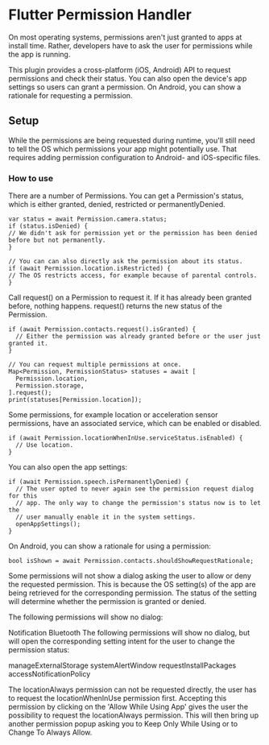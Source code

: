 # Flutter Permission Handler

On most operating systems, permissions aren't just granted to apps at install time. Rather, developers have to ask the user for permissions while the app is running.

This plugin provides a cross-platform (iOS, Android) API to request permissions and check their status. You can also open the device's app settings so users can grant a permission.
On Android, you can show a rationale for requesting a permission.

## Setup

While the permissions are being requested during runtime, you'll still need to tell the OS which permissions your app might potentially use. That requires adding permission configuration to Android- and iOS-specific files.

### How to use 

There are a number of Permissions. You can get a Permission's status, which is either granted, denied, restricted or permanentlyDenied.

```
var status = await Permission.camera.status;
if (status.isDenied) {
// We didn't ask for permission yet or the permission has been denied before but not permanently.
}

// You can can also directly ask the permission about its status.
if (await Permission.location.isRestricted) {
// The OS restricts access, for example because of parental controls.
} 
```

Call request() on a Permission to request it. If it has already been granted before, nothing happens.
request() returns the new status of the Permission.

```
if (await Permission.contacts.request().isGranted) {
  // Either the permission was already granted before or the user just granted it.
}

// You can request multiple permissions at once.
Map<Permission, PermissionStatus> statuses = await [
  Permission.location,
  Permission.storage,
].request();
print(statuses[Permission.location]);
```

Some permissions, for example location or acceleration sensor permissions, have an associated service, which can be enabled or disabled.

```
if (await Permission.locationWhenInUse.serviceStatus.isEnabled) {
  // Use location.
}
```

You can also open the app settings:

```
if (await Permission.speech.isPermanentlyDenied) {
  // The user opted to never again see the permission request dialog for this
  // app. The only way to change the permission's status now is to let the
  // user manually enable it in the system settings.
  openAppSettings();
}
```

On Android, you can show a rationale for using a permission:

```bool isShown = await Permission.contacts.shouldShowRequestRationale;```

Some permissions will not show a dialog asking the user to allow or deny the requested permission.
This is because the OS setting(s) of the app are being retrieved for the corresponding permission.
The status of the setting will determine whether the permission is granted or denied.

The following permissions will show no dialog:

Notification
Bluetooth
The following permissions will show no dialog, but will open the corresponding setting intent for the user to change the permission status:

manageExternalStorage
systemAlertWindow
requestInstallPackages
accessNotificationPolicy

The locationAlways permission can not be requested directly, the user has to request the locationWhenInUse permission first. Accepting this permission by clicking on the 'Allow While Using App' gives the user the possibility to request the locationAlways permission. This will then bring up another permission popup asking you to Keep Only While Using or to Change To Always Allow.
